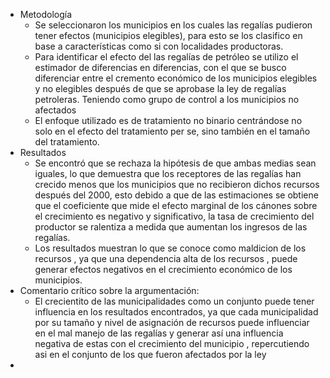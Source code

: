 - Metodología
	- Se seleccionaron los municipios en los cuales las regalías pudieron tener efectos (municipios elegibles), para esto se los clasifico en base a características como si con localidades productoras.
	- Para identificar el efecto del las regalías de petróleo se utilizo el estimador de diferencias en diferencias, con el que se busco diferenciar entre el cremento económico de los municipios elegibles y no elegibles después de que se aprobase la ley de regalías petroleras. Teniendo como grupo de control a los municipios no afectados
	- El enfoque utilizado es de tratamiento no binario centrándose no solo en el efecto del tratamiento per se, sino también en el tamaño del tratamiento.
- Resultados
	- Se encontró que se rechaza la hipótesis de que ambas medias sean iguales, lo que demuestra que los receptores de las regalías han crecido menos que los municipios que no recibieron dichos recursos después del 2000, esto debido  a que de las estimaciones se obtiene que el coeficiente que mide el efecto marginal de los cánones sobre el crecimiento es negativo y significativo, la tasa de crecimiento del productor se ralentiza a medida que aumentan los ingresos de las regalías.
	- Los resultados muestran lo que se conoce como maldicion de los recursos , ya que una dependencia alta de los recursos , puede generar efectos negativos en el crecimiento económico de los municipios.
- Comentario crítico sobre la argumentación:
	- El crecientito de las municipalidades como un conjunto puede tener influencia en los resultados encontrados, ya que cada municipalidad por su tamaño y nivel de asignación de recursos puede influenciar en el mal manejo de las regalías y generar así una influencia negativa de estas con el crecimiento del municipio , repercutiendo asi en el conjunto de los que fueron afectados por la ley
-
